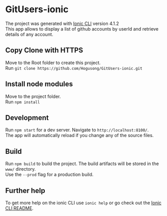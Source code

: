 # GitUsers-ionic

The project was generated with [Ionic CLI](https://github.com/ionic-team/ionic-cli) version 4.1.2   
This app allows to display a list of github accounts by userId and retrieve details of any account.


## Copy Clone with HTTPS

Move to the Root folder to create this project.   
Run `git clone https://github.com/Hogusong/GitUsers-ionic.git`

## Install node modules

Move to the project folder.   
Run `npm install`

## Development

Run `npm start` for a dev server. Navigate to `http://localhost:8100/`.   
The app will automatically reload if you change any of the source files.

## Build

Run `npm build` to build the project. The build artifacts will be stored in the `www/` directory.   
Use the `--prod` flag for a production build.

## Further help

To get more help on the ionic CLI use `ionic help` or go check out the [Ionic CLI README](https://github.com/ionic-team/ionic-cli/blob/master/README.md).
